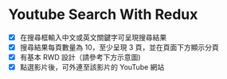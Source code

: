 # Youtube Search With Redux

-   [x] 在搜尋框輸入中文或英文關鍵字可呈現搜尋結果
-   [x] 搜尋結果每頁數量為 10，至少呈現 3 頁，並在頁面下方顯示分頁
-   [x] 有基本 RWD 設計（請參考下方示意圖)
-   [x] 點選影片後，可外連至該影片的 YouTube 網站
